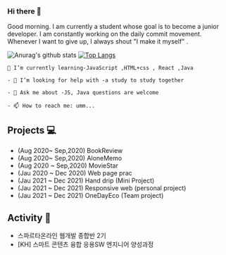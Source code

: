 ### Hi there 👋
Good morning. I am currently a student whose goal is to become a junior developer.
I am constantly working on the daily commit movement. 
Whenever I want to give up, I always shout "I make it myself" .

![Anurag's github stats](https://github-readme-stats.vercel.app/api?username=rlwi440&show_icons=true&theme=tokyonight)
[![Top Langs](https://github-readme-stats.vercel.app/api/top-langs/?username=rlwi440&layout=compact)](https://github.com/anuraghazra/github-readme-stats)

```
🌱 I’m currently learning-JavaScript ,HTML+css , React ,Java
`````
````
- 🤔 I’m looking for help with -a study to study together
````
```
- 💬 Ask me about -JS, Java questions are welcome
```
````
- 📫 How to reach me: umm...
``````

Projects 💻
----------------------------
* (Aug 2020~ Sep,2020) BookReview 
* (Aug 2020~ Sep,2020) AloneMemo 
* (Aug 2020 ~ Sep,2020) MovieStar 
* (Jau 2020 ~ Dec 2020) Web page prac 
* (Jau 2021 ~ Dec 2021) Hand drip (Mini Project)
* (Jau 2021 ~ Dec 2021) Responsive web (personal project)
* (Jau 2021 ~ Dec 2021) OneDayEco (Team project)

Activity 💪
-----------------------------
* 스파르타온라인 웹개발 종합반 2기  
* [KH] 스마트 콘텐츠 융합 응용SW 엔지니어 양성과정 
